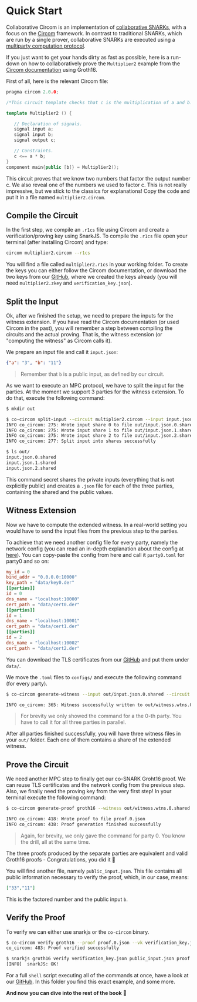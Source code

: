 # Quick Start

Collaborative Circom is an implementation of [collaborative SNARKs](./collsnarks.md), with a focus on the [Circom](https://circom.io) framework.
In contrast to traditional SNARKs, which are run by a single prover, collaborative SNARKs are executed using a [multiparty computation protocol](./mpc.md).

If you just want to get your hands dirty as fast as possible, here is a run-down on how to collaboratively prove the `Multiplier2` example from the [Circom documentation](https://docs.circom.io/getting-started/installation/) using Groth16.

First of all, here is the relevant Circom file:

```c++
pragma circom 2.0.0;

/*This circuit template checks that c is the multiplication of a and b.*/

template Multiplier2 () {

   // Declaration of signals.
   signal input a;
   signal input b;
   signal output c;

   // Constraints.
   c <== a * b;
}
component main{public [b]} = Multiplier2();
```

This circuit proves that we know two numbers that factor the output number c. We also reveal one of the numbers we used to factor c. This is not really impressive, but we stick to the classics for explanations! Copy the code and put it in a file named `multiplier2.circom`.

## Compile the Circuit

In the first step, we compile an `.r1cs` file using Circom and create a verification/proving key using SnarkJS. To compile the `.r1cs` file open your terminal (after installing Circom) and type:

```bash
circom multiplier2.circom --r1cs
```

You will find a file called `multiplier2.r1cs` in your working folder. To create the keys you can either follow the Circom documentation, or download the two keys from our [GitHub](https://github.com/TaceoLabs/collaborative-circom/tree/main/collaborative-circom/examples/test_vectors/multiplier2), where we created the keys already (you will need `multiplier2.zkey` and `verification_key.json`).

## Split the Input

Ok, after we finished the setup, we need to prepare the inputs for the witness extension. If you have read the Circom documentation (or used Circom in the past), you will remember a step between compiling the circuits and the actual proving. That is, the witness extension (or "computing the witness" as Circom calls it).

We prepare an input file and call it `input.json`:

```json
{"a": "3", "b": "11"}
```

> Remember that `b` is a public input, as defined by our circuit.

As we want to execute an MPC protocol, we have to split the input for the parties. At the moment we support 3 parties for the witness extension. To do that, execute the following command:

```bash
$ mkdir out

$ co-circom split-input --circuit multiplier2.circom --input input.json --protocol REP3 --curve BN254 --out-dir out/
INFO co_circom: 275: Wrote input share 0 to file out/input.json.0.shared
INFO co_circom: 275: Wrote input share 1 to file out/input.json.1.shared
INFO co_circom: 275: Wrote input share 2 to file out/input.json.2.shared
INFO co_circom: 277: Split input into shares successfully

$ ls out/
input.json.0.shared
input.json.1.shared
input.json.2.shared
```

This command secret shares the private inputs (everything that is not explicitly public) and creates a `.json` file for each of the three parties, containing the shared and the public values.

## Witness Extension

Now we have to compute the extended witness. In a real-world setting you would have to send the input files from the previous step to the parties.

To achieve that we need another config file for every party, namely the network config (you can read an in-depth explanation about the config at [here](./network-config.md)). You can copy-paste the config from here and call it `party0.toml` for party0 and so on:

```toml
my_id = 0
bind_addr = "0.0.0.0:10000"
key_path = "data/key0.der"
[[parties]]
id = 0
dns_name = "localhost:10000"
cert_path = "data/cert0.der"
[[parties]]
id = 1
dns_name = "localhost:10001"
cert_path = "data/cert1.der"
[[parties]]
id = 2
dns_name = "localhost:10002"
cert_path = "data/cert2.der"
```

You can download the TLS certificates from our [GitHub](https://github.com/TaceoLabs/collaborative-circom/tree/a37d24abcc1069e6e30b0e6638870bcd8834451a/collaborative-circom/examples/data) and put them under `data/`.

We move the `.toml` files to `configs/` and execute the following command (for every party).

```bash
$ co-circom generate-witness --input out/input.json.0.shared --circuit multiplier2.circom --protocol REP3 --curve BN254 --config configs/party0.toml --out out/witness.wtns.0.shared

INFO co_circom: 365: Witness successfully written to out/witness.wtns.0.shared
```

> For brevity we only showed the command for a the 0-th party. You have to call it for all three parties in parallel.

After all parties finished successfully, you will have three witness files in your `out/` folder. Each one of them contains a share of the extended witness.

## Prove the Circuit

We need another MPC step to finally get our co-SNARK Groht16 proof. We can reuse TLS certificates and the network config from the previous step. Also, we finally need the proving key from the very first step! In your terminal execute the following command:

```bash
$ co-circom generate-proof groth16 --witness out/witness.wtns.0.shared --zkey multiplier2.zkey --protocol REP3 --curve BN254 --config configs/party0.toml --out proof.0.json --public-input public_input.json

INFO co_circom: 418: Wrote proof to file proof.0.json
INFO co_circom: 438: Proof generation finished successfully
```

> Again, for brevity, we only gave the command for party 0. You know the drill, all at the same time.

The three proofs produced by the separate parties are equivalent and valid Groth16 proofs - Congratulations, you did it 🎉

You will find another file, namely `public_input.json`. This file contains all public information necessary to verify the proof, which, in our case, means:

```json
["33","11"]
```

This is the factored number and the public input `b`.

## Verify the Proof

To verify we can either use snarkjs or the `co-circom` binary.

```bash
$ co-circom verify groth16 --proof proof.0.json --vk verification_key.json --public-input public_input.json --curve BN254
co_circom: 483: Proof verified successfully

$ snarkjs groth16 verify verification_key.json public_input.json proof.0.json
[INFO]  snarkJS: OK!
```

For a full `shell` script executing all of the commands at once, have a look at our [GitHub](collaborative-circom/examples). In this folder you find this exact example, and some more.

**And now you can dive into the rest of the book** 🦀

<!-- knowledge of a pre-image to a Poseidon[^1] hash.

This circuit computes the Poseidon hash of one field element. You will need the circom standard library (or at least the relevant Poseidon files) located at `libs/` (download it [here](https://github.com/iden3/circomlib/tree/master/circuits)).
[^1]: Poseidon: [https://eprint.iacr.org/2019/458.pdf](https://eprint.iacr.org/2019/458.pdf) -->
